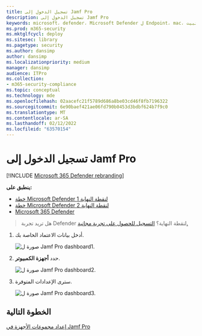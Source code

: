```yaml
---
title: تسجيل الدخول إلى Jamf Pro
description: تسجيل الدخول إلى Jamf Pro
keywords: microsoft، defender، Microsoft Defender ل Endpoint، mac، التثبيت، النشر، إلغاء التثبيت، intune، jamfpro، macos، catalina، mojave، high sierra
ms.prod: m365-security
ms.mktglfcycl: deploy
ms.sitesec: library
ms.pagetype: security
ms.author: dansimp
author: dansimp
ms.localizationpriority: medium
manager: dansimp
audience: ITPro
ms.collection:
- m365-security-compliance
ms.topic: conceptual
ms.technology: mde
ms.openlocfilehash: 02aacefc21f5789d686a8be03cd46f8fb7196322
ms.sourcegitcommit: 6e90baef421ae06fd790b0453d3bdbf624b7f9c0
ms.translationtype: MT
ms.contentlocale: ar-SA
ms.lasthandoff: 02/12/2022
ms.locfileid: "63570154"
---
```

# <a name="log-in-to-jamf-pro"></a>تسجيل الدخول إلى Jamf Pro

[!INCLUDE [Microsoft 365 Defender rebranding](../../includes/microsoft-defender.md)]

**ينطبق على:**
- [خطة Microsoft Defender لنقطة النهاية 1](https://go.microsoft.com/fwlink/p/?linkid=2154037)
- [خطة Microsoft Defender لنقطة النهاية 2](https://go.microsoft.com/fwlink/p/?linkid=2154037)
- [Microsoft 365 Defender](https://go.microsoft.com/fwlink/?linkid=2118804)

> هل تريد تجربة Defender لنقطة النهاية؟ [التسجيل للحصول على تجربة مجانية.](https://signup.microsoft.com/create-account/signup?products=7f379fee-c4f9-4278-b0a1-e4c8c2fcdf7e&ru=https://aka.ms/MDEp2OpenTrial?ocid=docs-wdatp-investigateip-abovefoldlink)

1. أدخل بيانات الاعتماد الخاصة بك.

    ![صورة ل Jamf Pro dashboard1.](images/jamf-pro-portal1.png)

2. حدد **أجهزة الكمبيوتر**.

    ![صورة ل Jamf Pro dashboard2.](images/jamf-pro-dashboard.png)

3. سترى الإعدادات المتوفرة.

     ![صورة ل Jamf Pro dashboard3.](images/jamfpro-settings.png)


## <a name="next-step"></a>الخطوة التالية
[إعداد مجموعات الأجهزة في Jamf Pro](mac-jamfpro-device-groups.md)

